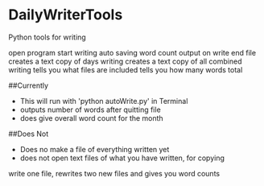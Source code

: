 # DailyWriterTools
Python tools for writing

open program
start writing
auto saving
word count output on write
end file
creates a text copy of days writing
creates a text copy of all combined writing
tells you what files are included
tells you how many words total

##Currently
- This will run with 'python autoWrite.py' in Terminal
- outputs number of words after quitting file
- does give overall word count for the month

##Does Not
- Does no make a file of everything written yet
- does not open text files of what you have written, for copying

write one file, rewrites two new files and gives you word counts
